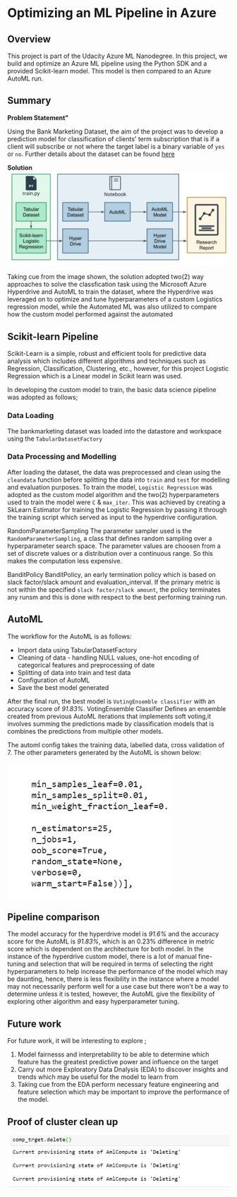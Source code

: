 # Optimizing an ML Pipeline in Azure

## Overview

This project is part of the Udacity Azure ML Nanodegree.
In this project, we build and optimize an Azure ML pipeline using the Python SDK and a provided Scikit-learn model.
This model is then compared to an Azure AutoML run.

## Summary
**Problem Statement"**

Using the Bank Marketing Dataset, the aim of the project was to develop a prediction model for classification of clients' term subscription that is if a client will subscribe or not where the target label is a binary variable of `yes` or `no`. Further details about the dataset can be found <a href='https://archive.ics.uci.edu/ml/datasets/Bank+Marketing'>here</a>

**Solution**
![](images/Archietecture.JPG)

Taking cue from the image shown, the solution adopted two(2) way approaches to solve the classfication task using the Microsoft Azure Hyperdrive and AutoML to train the dataset, where the Hyperdrive was leveraged on to optimize and tune hyperparameters of a custom Logistics regression model, while the Automated ML was also utilized to compare how the custom model performed against the automated

## Scikit-learn Pipeline
Scikit-Learn is a simple, robust and efficient tools for predictive data analysis which includes different algorithms and techniques such as Regression, Classification, Clustering, etc., however, for this project Logistic Regression which is a Linear model in Scikit learn was used. 

In developing the custom model to train, the basic data science pipeline was adopted as follows;

### Data Loading
The bankmarketing dataset was loaded into the datastore and workspace using the `TabularDatasetFactory`

### Data Processing and Modelling

After loading the dataset, the data was preprocessed and clean using the `cleandata` function before splitting the data into `train` and `test` for modelling and evaluation purposes. To train the model, `Logistic Regression` was adopted as the custom model algorithm and the two(2) hyperparameters used to train the model were `C` & `max_iter`. This was achieved by creating a SkLearn Estimator for training the Logistic Regression by passing it through the training script which served as input to the hyperdrive configuration.

RandomParameterSampling The parameter sampler used is the `RandomParameterSampling`, a class that defines random sampling over a hyperparameter search space. The parameter values are choosen from a set of discrete values or a distribution over a continuous range. So this makes the computation less expensive.

BanditPolicy BanditPolicy, an early termination policy which is based on slack factor/slack amount and evaluation_interval. If the primary metric is not within the specified `slack factor/slack amount`, the policy terminates any runsm and this is done with respect to the best performing training run.

## AutoML
The workflow for the AutoML is as follows:

* Import data using TabularDatasetFactory
* Cleaning of data - handling NULL values, one-hot encoding of categorical features and preprocessing of date
* Splitting of data into train and test data
* Configuration of AutoML
* Save the best model generated

After the final run, the best model is `VotingEnsemble classifier` with an accuracy score of *91.83%*. VotingEnsemble Classifier Defines an ensemble created from previous AutoML iterations that implements soft voting,it involves summing the predictions made by classification models that is combines the predictions from multiple other models.

The automl config takes the training data, labelled data, cross validation of 7. The other parameters generated by the AutoML is shown below:

![](images/AutoML-parameters.JPG)

## Pipeline comparison

The model accuracy for the hyperdrive model is *91.6%* and the accuracy score for the AutoML is *91.83%*, which is an 0.23% difference in metric score which is dependent on the architecture for both model. In the instance of the hyperdrive custom model, there is a lot of manual fine-tuning and selection that will be required in terms of selecting the right hyperparameters to help increase the performance of the model which may be daunting, hence, there is less flexibility in the instance where a model may not necessarily perform well for a use case but there won't be a way to determine unless it is tested, however, the AutoML give the flexibility of exploring other algorithm and easy hyperparameter tuning.

## Future work
For future work, it will be interesting to explore ; 

1. Model fairnesss and interpretability to be able to determine which feature has the greatest predictive power and influence on the target
2. Carry out more Exploratory Data Dnalysis (EDA) to discover insights and trends which may be useful for the model to learn from
3. Taking cue from the EDA perform necessary feature engineering and feature selection which may be important to improve the performance of the model. 

## Proof of cluster clean up

![](images/Clean-up.JPG)


